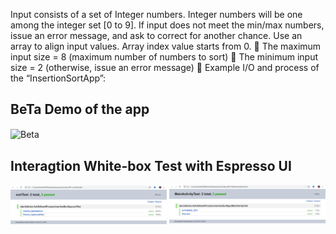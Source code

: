 Input consists of a set of Integer numbers. Integer numbers will be one among the
integer set [0 to 9]. If input does not meet the min/max numbers, issue an error
message, and ask to correct for another chance. Use an array to align input values. Array
index value starts from 0.
 The maximum input size = 8 (maximum number of numbers to sort)
 The minimum input size = 2 (otherwise, issue an error message)
 Example I/O and process of the “InsertionSortApp”:


##  BeTa Demo of the app
 <img src="https://github.com/Dpham181/Sorting-APP-/blob/master/beta.gif" alt="Beta" width="250" align="center" />


## Interagtion White-box Test with Espresso UI 

<img src="https://github.com/Dpham181/Sorting-APP-/blob/Dev-Branch/UI_TEST/sort.PNG" alt="sort" width="250" align="center"/>
<img src="https://github.com/Dpham181/Sorting-APP-/blob/Dev-Branch/UI_TEST/maintest.PNG" alt="main" width="250" align="center"/>
